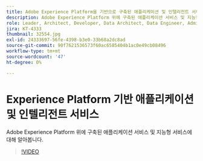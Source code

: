 ```yaml
---
title: Adobe Experience Platform을 기반으로 구축된 애플리케이션 및 인텔리전트 서비스
description: Adobe Experience Platform 위에 구축된 애플리케이션 서비스 및 지능형 서비스에 대해 알아봅니다.
role: Leader, Architect, Developer, Data Architect, Data Engineer, Admin, User
jira: KT-4333
thumbnail: 32554.jpg
exl-id: 24333697-56fe-4398-b3e0-33b68a2dc8ad
source-git-commit: 90f7621536573f60ac6585404b1ac0e49cb08496
workflow-type: tm+mt
source-wordcount: '47'
ht-degree: 0%

---
```


# Experience Platform 기반 애플리케이션 및 인텔리전트 서비스

Adobe Experience Platform 위에 구축된 애플리케이션 서비스 및 지능형 서비스에 대해 알아봅니다.

>[!VIDEO](https://video.tv.adobe.com/v/32554?quality=12&learn=on)

